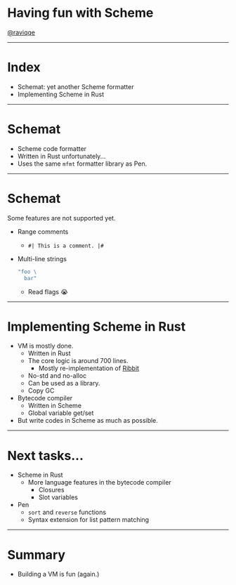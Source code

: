 # Having fun with Scheme

[@raviqqe](https://github.com/raviqqe)

---

# Index

- Schemat: yet another Scheme formatter
- Implementing Scheme in Rust

---

# Schemat

- Scheme code formatter
- Written in Rust unfortunately...
- Uses the same `mfmt` formatter library as Pen.

---

# Schemat

Some features are not supported yet.

- Range comments
  - `#| This is a comment. |#`
- Multi-line strings

  ```scheme
  "foo \
    bar"
  ```

  - Read flags :sob:

---

# Implementing Scheme in Rust

- VM is mostly done.
  - Written in Rust
  - The core logic is around 700 lines.
    - Mostly re-implementation of [Ribbit](https://github.com/udem-dlteam/ribbit/tree/main)
  - No-std and no-alloc
  - Can be used as a library.
  - Copy GC
- Bytecode compiler
  - Written in Scheme
  - Global variable get/set
- But write codes in Scheme as much as possible.

---

# Next tasks...

- Scheme in Rust
  - More language features in the bytecode compiler
    - Closures
    - Slot variables
- Pen
  - `sort` and `reverse` functions
  - Syntax extension for list pattern matching

---

# Summary

- Building a VM is fun (again.)
